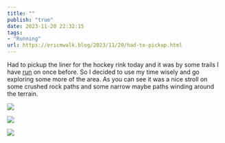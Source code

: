 ```yaml
---
title: ""
publish: "true"
date: 2023-11-20 22:32:15
tags:
- "Running"
url: https://ericmwalk.blog/2023/11/20/had-to-pickup.html
---
```

Had to pickup the liner for the hockey rink today and it was by some trails I have [run](https://www.strava.com/activities/10252138815) on once before. So I decided to use my time wisely and go exploring some more of the area. As you can see it was a nice stroll on some crushed rock paths and some narrow maybe paths winding around the terrain.

![](https://ericmwalk.blog/uploads/2023/b964360a-1316-4932-864e-c1a0837296eb.jpg)

![](https://ericmwalk.blog/uploads/2023/7e03b738-63c9-4fa4-aab2-1eb5e167ab59.jpg)

![](https://ericmwalk.blog/uploads/2023/34d46ea3-d63c-4e8c-8d71-c71dd8ba4a8c.jpg)